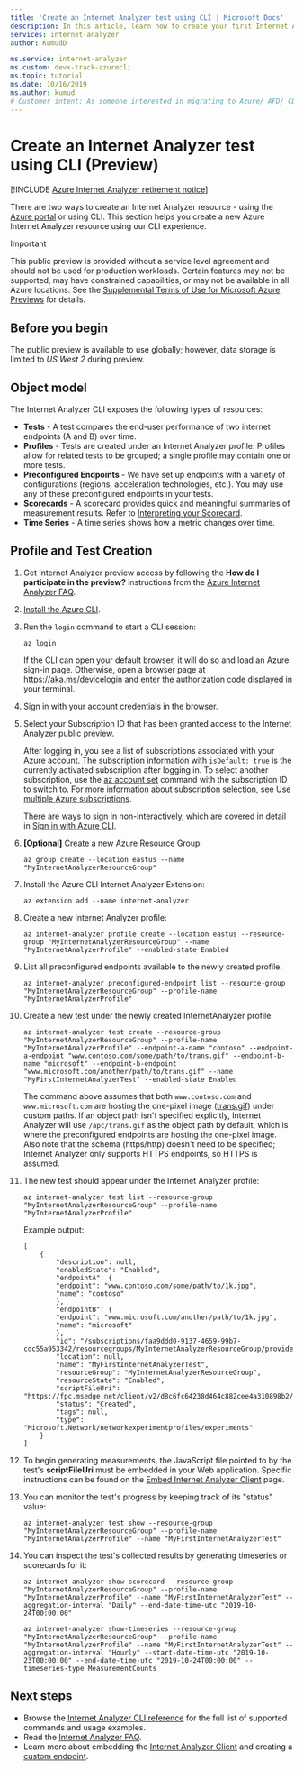 ```yaml
---
title: 'Create an Internet Analyzer test using CLI | Microsoft Docs'
description: In this article, learn how to create your first Internet Analyzer test by using Azure CLI. 
services: internet-analyzer
author: KumudD

ms.service: internet-analyzer
ms.custom: devx-track-azurecli
ms.topic: tutorial
ms.date: 10/16/2019
ms.author: kumud
# Customer intent: As someone interested in migrating to Azure/ AFD/ CDN, I want to set up an Internet Analyzer test to understand the expected performance impact to my end users.
---
```

# Create an Internet Analyzer test using CLI (Preview)

[!INCLUDE [Azure Internet Analyzer retirement notice](../../includes/internet-analyzer-retirement.md)]

There are two ways to create an Internet Analyzer resource - using the [Azure portal](internet-analyzer-create-test-portal.md) or using CLI. This section helps you create a new Azure Internet Analyzer resource using our CLI experience. 


> [!IMPORTANT]
> This public preview is provided without a service level agreement and should not be used for production workloads. Certain features may not be supported, may have constrained capabilities, or may not be available in all Azure locations. See the [Supplemental Terms of Use for Microsoft Azure Previews](https://azure.microsoft.com/support/legal/preview-supplemental-terms/) for details.
>

## Before you begin

The public preview is available to use globally; however, data storage is limited to *US West 2* during preview.

## Object model
The Internet Analyzer CLI exposes the following types of resources:
* **Tests** - A test compares the end-user performance of two internet endpoints (A and B) over time.
* **Profiles** - Tests are created under an Internet Analyzer profile. Profiles allow for related tests to be grouped; a single profile may contain one or more tests.
* **Preconfigured Endpoints** - We have set up endpoints with a variety of configurations (regions, acceleration technologies, etc.). You may use any of these preconfigured endpoints in your tests.
* **Scorecards** - A scorecard provides quick and meaningful summaries of measurement results. Refer to [Interpreting your Scorecard](internet-analyzer-scorecard.md).
* **Time Series** - A time series shows how a metric changes over time.

## Profile and Test Creation
1. Get Internet Analyzer preview access by following the **How do I participate in the preview?** instructions from the [Azure Internet Analyzer FAQ](internet-analyzer-faq.md).
2. [Install the Azure CLI](/cli/azure/install-azure-cli).
3. Run the `login` command to start a CLI session:
    ```azurecli-interactive
    az login
    ```

    If the CLI can open your default browser, it will do so and load an Azure sign-in page.
    Otherwise, open a browser page at https://aka.ms/devicelogin and enter the authorization code displayed in your terminal.

4. Sign in with your account credentials in the browser.

5. Select your Subscription ID that has been granted access to the Internet Analyzer public preview.

    After logging in, you see a list of subscriptions associated with your Azure account. The subscription information with `isDefault: true` is the currently activated subscription after logging in. To select another subscription, use the [az account set](/cli/azure/account#az-account-set) command with the subscription ID to switch to. For more information about subscription selection, see [Use multiple Azure subscriptions](/cli/azure/manage-azure-subscriptions-azure-cli).

    There are ways to sign in non-interactively, which are covered in detail in [Sign in with Azure CLI](/cli/azure/authenticate-azure-cli).

6. **[Optional]** Create a new Azure Resource Group:
    ```azurecli-interactive
    az group create --location eastus --name "MyInternetAnalyzerResourceGroup"
    ```

7. Install the Azure CLI Internet Analyzer Extension:
     ```azurecli-interactive
    az extension add --name internet-analyzer
    ```

8. Create a new Internet Analyzer profile:
    ```azurecli-interactive
    az internet-analyzer profile create --location eastus --resource-group "MyInternetAnalyzerResourceGroup" --name "MyInternetAnalyzerProfile" --enabled-state Enabled
    ```

9. List all preconfigured endpoints available to the newly created profile:
    ```azurecli-interactive
    az internet-analyzer preconfigured-endpoint list --resource-group "MyInternetAnalyzerResourceGroup" --profile-name "MyInternetAnalyzerProfile"
    ```

10. Create a new test under the newly created InternetAnalyzer profile:
    ```azurecli-interactive
    az internet-analyzer test create --resource-group "MyInternetAnalyzerResourceGroup" --profile-name "MyInternetAnalyzerProfile" --endpoint-a-name "contoso" --endpoint-a-endpoint "www.contoso.com/some/path/to/trans.gif" --endpoint-b-name "microsoft" --endpoint-b-endpoint "www.microsoft.com/another/path/to/trans.gif" --name "MyFirstInternetAnalyzerTest" --enabled-state Enabled
    ```

    The command above assumes that both `www.contoso.com` and `www.microsoft.com` are hosting the one-pixel image ([trans.gif](https://fpc.msedge.net/apc/trans.gif)) under custom paths. If an object path isn't specified explicitly, Internet Analyzer will use `/apc/trans.gif` as the object path by default, which is where the preconfigured endpoints are hosting the one-pixel image. Also note that the schema (https/http) doesn't need to be specified; Internet Analyzer only supports HTTPS endpoints, so HTTPS is assumed.

11. The new test should appear under the Internet Analyzer profile:
    ```azurecli-interactive
    az internet-analyzer test list --resource-group "MyInternetAnalyzerResourceGroup" --profile-name "MyInternetAnalyzerProfile"
    ```

    Example output:
    ````
    [
        {
            "description": null,
            "enabledState": "Enabled",
            "endpointA": {
            "endpoint": "www.contoso.com/some/path/to/1k.jpg",
            "name": "contoso"
            },
            "endpointB": {
            "endpoint": "www.microsoft.com/another/path/to/1k.jpg",
            "name": "microsoft"
            },
            "id": "/subscriptions/faa9ddd0-9137-4659-99b7-cdc55a953342/resourcegroups/MyInternetAnalyzerResourceGroup/providers/Microsoft.Network/networkexperimentprofiles/MyInternetAnalyzerProfile/experiments/MyFirstInternetAnalyzerTest",
            "location": null,
            "name": "MyFirstInternetAnalyzerTest",
            "resourceGroup": "MyInternetAnalyzerResourceGroup",
            "resourceState": "Enabled",
            "scriptFileUri": "https://fpc.msedge.net/client/v2/d8c6fc64238d464c882cee4a310898b2/ab.min.js",
            "status": "Created",
            "tags": null,
            "type": "Microsoft.Network/networkexperimentprofiles/experiments"
        }
    ]
    ````

12. To begin generating measurements, the JavaScript file pointed to by the test's **scriptFileUri** must be embedded in your Web application. Specific instructions can be found on the [Embed Internet Analyzer Client](internet-analyzer-embed-client.md) page.

13. You can monitor the test's progress by keeping track of its "status" value:
    ```azurecli-interactive
    az internet-analyzer test show --resource-group "MyInternetAnalyzerResourceGroup" --profile-name "MyInternetAnalyzerProfile" --name "MyFirstInternetAnalyzerTest"
    ```

14. You can inspect the test's collected results by generating timeseries or scorecards for it:
    ```azurecli-interactive
    az internet-analyzer show-scorecard --resource-group "MyInternetAnalyzerResourceGroup" --profile-name "MyInternetAnalyzerProfile" --name "MyFirstInternetAnalyzerTest" --aggregation-interval "Daily" --end-date-time-utc "2019-10-24T00:00:00"
    ```

    ```azurecli-interactive
    az internet-analyzer show-timeseries --resource-group "MyInternetAnalyzerResourceGroup" --profile-name "MyInternetAnalyzerProfile" --name "MyFirstInternetAnalyzerTest" --aggregation-interval "Hourly" --start-date-time-utc "2019-10-23T00:00:00" --end-date-time-utc "2019-10-24T00:00:00" --timeseries-type MeasurementCounts
    ```


## Next steps

* Browse the [Internet Analyzer CLI reference](/cli/azure/internet-analyzer) for the full list of supported commands and usage examples.
* Read the [Internet Analyzer FAQ](internet-analyzer-faq.md).
* Learn more about embedding the [Internet Analyzer Client](internet-analyzer-embed-client.md) and creating a [custom endpoint](internet-analyzer-custom-endpoint.md).
